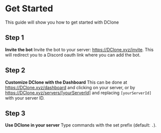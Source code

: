 # Get Started
This guide will show you how to get started with DClone

## Step 1
**Invite the bot**
Invite the bot to your server: https://DClone.xyz/invite.
This will redirect you to a Discord oauth link where you can add the bot.

## Step 2
**Customize DClone with the Dashboard**
This can be done at https://DClone.xyz/dashboard and clicking on your server,
or by https://DClone.xyz/servers/[yourServerId] and replacing `[yourServerId]` with your server ID.

## Step 3
**Use DClone in your server**
Type commands with the set prefix (default: `.`).
